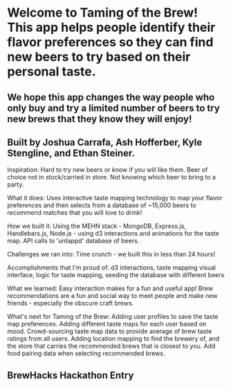 # Welcome to Taming of the Brew! This app helps people identify their flavor preferences so they can find new beers to try based on their personal taste. 

## We hope this app changes the way people who only buy and try a limited number of beers to try new brews that they know they will enjoy!

## Built by Joshua Carrafa, Ash Hofferber, Kyle Stengline, and Ethan Steiner.


Inspiration: Hard to try new beers or know if you will like them. Beer of choice not in stock/carried in store. Not knowing which beer to bring to a party.

What it does: Uses interactive taste mapping technology to map your flavor preferences and then selects from a database of ~15,000 beers to recommend matches that you will love to drink!

How we built it: Using the MEHN stack - MongoDB, Express.js, Handlebars.js, Node.js - using d3 interactions and animations for the taste map. API calls to 'untappd' database of beers. 

Challenges we ran into: Time crunch - we built this in less than 24 hours!

Accomplishments that I'm proud of: d3 interactions, taste mapping visual interface, logic for taste mapping, seeding the database with different beers

What we learned: Easy interaction makes for a fun and useful app! Brew recommendations are a fun and social way to meet people and make new friends - especially the obscure craft brews.

What's next for Taming of the Brew: Adding user profiles to save the taste map preferences. Adding different taste maps for each user based on mood. Crowd-sourcing taste map data to provide average of brew taste ratings from all users. Adding location mapping to find the brewery of, and the store that carries the recommended brews that is closest to you. Add food pairing data when selecting recommended brews. 

## BrewHacks Hackathon Entry
